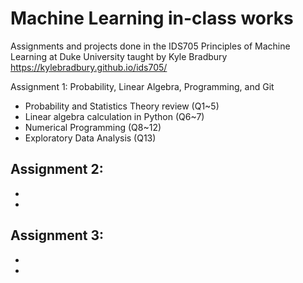 # Machine Learning in-class works
Assignments and projects done in the IDS705 Principles of Machine Learning at Duke University taught by Kyle Bradbury
https://kylebradbury.github.io/ids705/

Assignment 1: Probability, Linear Algebra, Programming, and Git
- Probability and Statistics Theory review (Q1~5)
- Linear algebra calculation in Python (Q6~7)
- Numerical Programming (Q8~12)
- Exploratory Data Analysis (Q13)

Assignment 2:
- 
- 
- 

Assignment 3:
- 
- 
- 
